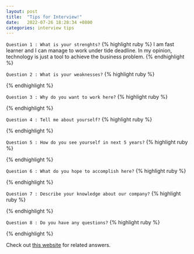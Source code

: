 ```yaml
---
layout: post
title:  "Tips for Interview!"
date:   2022-07-26 18:28:34 +0800
categories: interview tips
---
```

`Question 1 : What is your strenghts?`
{% highlight ruby %}
I am fast learner and I can manage to work under tide deadline. In my opinion, technology is just a tool to achieve the business problem.
{% endhighlight %}

`Question 2 : What is your weaknesses?`
{% highlight ruby %}

{% endhighlight %}

`Question 3 : Why do you want to work here?`
{% highlight ruby %}

{% endhighlight %}

`Question 4 : Tell me about yourself?`
{% highlight ruby %}

{% endhighlight %}

`Question 5 : How do you see yourself in next 5 years?`
{% highlight ruby %}

{% endhighlight %}

`Question 6 : What do you hope to accomplish here?`
{% highlight ruby %}

{% endhighlight %}

`Question 7 : Describe your knowledge about our company?`
{% highlight ruby %}

{% endhighlight %}

`Question 8 : Do you have any questions?`
{% highlight ruby %}

{% endhighlight %}

Check out [this website][ref-link] for related answers.

[ref-link]:https://sg.indeed.com/career-advice/interviewing/how-to-answer-intern-interview-question


